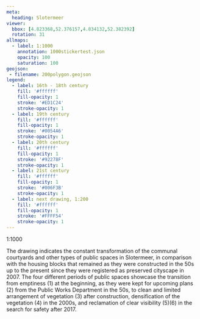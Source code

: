 ```yaml
---
meta:
  heading: Slotermeer
viewer:
  bbox: [4.823368,52.376157,4.834132,52.382392]
  rotation: 31
allmaps:
  - label: 1:1000
    annotation: 1000stickertest.json
    opacity: 100
    saturation: 100
geojson:
 - filename: 200polygon.geojson
legend:
  - label: 16th - 18th century
    fill: '#ffffff'
    fill-opacity: 1
    stroke: '#ED1C24'
    stroke-opacity: 1
  - label: 19th century
    fill: '#ffffff'
    fill-opacity: 1
    stroke: '#0054A6'
    stroke-opacity: 1
  - label: 20th century
    fill: '#ffffff'
    fill-opacity: 1
    stroke: '#92278F'
    stroke-opacity: 1
  - label: 21st century
    fill: '#ffffff'
    fill-opacity: 1
    stroke: '#006F3B'
    stroke-opacity: 1
  - label: next drawing, 1:200
    fill: '#ffffff'
    fill-opacity: 1
    stroke: '#FFFF54'
    stroke-opacity: 1
---
```

1:1000

The drawing indicates the constant transformation of the communal courtyards and other types of public spaces in Slotermeer, in comparison with the housing blocks that remained as they were constructed in the 50s up to the present since they were registered as preserved cityscape in 2007. The four different periods of public spaces showcase the transition from emptiness (1) at the beginning, as they were kept for upcoming plans (2) from the Public Works Department in the 50s, to clean and limited arrangement of vegetation (3) after construction, densification of the vegetation (4) in the 2000s, and reclamation of clear visibility (5)(6) in the search for safety after 2017.
